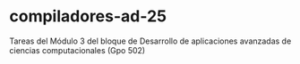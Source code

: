 # compiladores-ad-25
Tareas del Módulo 3 del bloque de Desarrollo de aplicaciones avanzadas de ciencias computacionales (Gpo 502)
